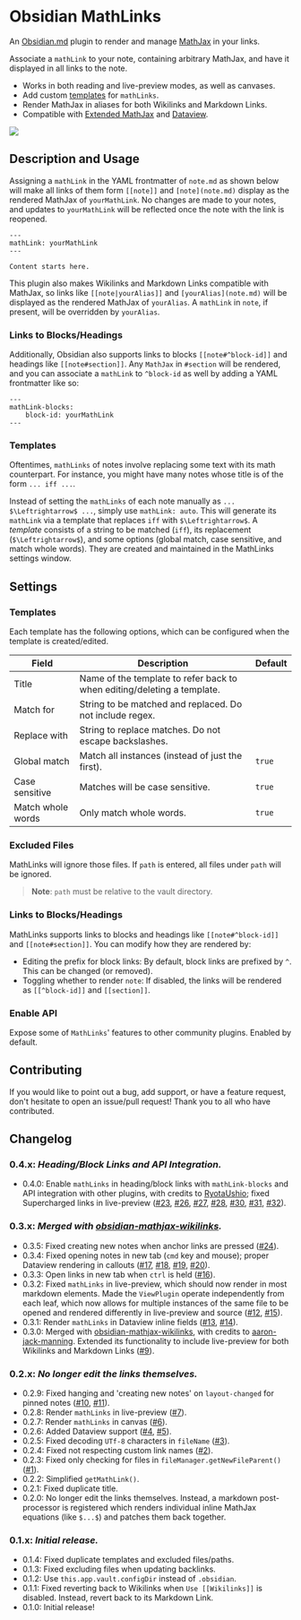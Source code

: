 # Obsidian MathLinks

An [Obsidian.md](https://obsidian.md) plugin to render and manage [MathJax](https://www.mathjax.org/) in your links.

Associate a `mathLink` to your note, containing arbitrary MathJax, and have it displayed in all links to the note.
* Works in both reading and live-preview modes, as well as canvases.
* Add custom [templates](https://github.com/zhaoshenzhai/obsidian-mathlinks/tree/master#templates) for `mathLinks`.
* Render MathJax in aliases for both Wikilinks and Markdown Links.
* Compatible with [Extended MathJax](https://github.com/xldenis/obsidian-latex) and [Dataview](https://github.com/blacksmithgu/obsidian-dataview).

![](https://raw.githubusercontent.com/zhaoshenzhai/obsidian-mathlinks/master/.github/sample.png)

## Description and Usage

Assigning a `mathLink` in the YAML frontmatter of `note.md` as shown below will make all links of them form `[[note]]` and `[note](note.md)` display as the rendered MathJax of `yourMathLink`. No changes are made to your notes, and updates to `yourMathLink` will be reflected once the note with the link is reopened.

```
---
mathLink: yourMathLink
---

Content starts here.
```

This plugin also makes Wikilinks and Markdown Links compatible with MathJax, so links like `[[note|yourAlias]]` and `[yourAlias](note.md)` will be displayed as the rendered MathJax of `yourAlias`. A `mathLink` in `note`, if present, will be overridden by `yourAlias`.

### Links to Blocks/Headings
Additionally, Obsidian also supports links to blocks `[[note#^block-id]]` and headings like `[[note#section]]`. Any `MathJax` in `#section` will be rendered, and you can associate a `mathLink` to `^block-id` as well by adding a YAML frontmatter like so:

```
---
mathLink-blocks:
    block-id: yourMathLink
---
```

### Templates
Oftentimes, `mathLinks` of notes involve replacing some text with its math counterpart. For instance, you might have many notes whose title is of the form `... iff ...`.

Instead of setting the `mathLinks` of each note manually as `... $\Leftrightarrow$ ...`, simply use `mathLink: auto`. This will generate its `mathLink` via a template that replaces `iff` with `$\Leftrightarrow$`. A _template_ consists of a string to be matched (`iff`), its replacement (`$\Leftrightarrow$`), and some options (global match, case sensitive, and match whole words). They are created and maintained in the MathLinks settings window.

## Settings
### Templates
Each template has the following options, which can be configured when the template is created/edited.

| Field | Description | Default |
| ----- | ----------- | ------- |
| Title | Name of the template to refer back to when editing/deleting a template. |  |
| Match for | String to be matched and replaced. Do not include regex. |  |
| Replace with | String to replace matches. Do not escape backslashes. |  |
| Global match | Match all instances (instead of just the first). | `true` |
| Case sensitive | Matches will be case sensitive. | `true` |
| Match whole words | Only match whole words. | `true` |

### Excluded Files
MathLinks will ignore those files. If `path` is entered, all files under `path` will be ignored.
> **Note**:
> `path` must be relative to the vault directory.

### Links to Blocks/Headings
MathLinks supports links to blocks and headings like `[[note#^block-id]]` and `[[note#section]]`. You can modify how they are rendered by:
* Editing the prefix for block links: By default, block links are prefixed by `^`. This can be changed (or removed).
* Toggling whether to render `note`: If disabled, the links will be rendered as `[[^block-id]]` and `[[section]]`.

### Enable API
Expose some of `MathLinks`' features to other community plugins. Enabled by default.

## Contributing
If you would like to point out a bug, add support, or have a feature request, don't hesitate to open an issue/pull request! Thank you to all who have contributed.

## Changelog
### 0.4.x: _Heading/Block Links and API Integration._
* 0.4.0: Enable `mathLinks` in heading/block links with `mathLink-blocks` and API integration with other plugins, with credits to [RyotaUshio](https://github.com/RyotaUshio); fixed Supercharged links in live-preview ([#23](https://github.com/zhaoshenzhai/obsidian-mathlinks/issues/23), [#26](https://github.com/zhaoshenzhai/obsidian-mathlinks/pull/26), [#27](https://github.com/zhaoshenzhai/obsidian-mathlinks/pull/27), [#28](https://github.com/zhaoshenzhai/obsidian-mathlinks/discussions/28), [#30](https://github.com/zhaoshenzhai/obsidian-mathlinks/pull/30), [#31](https://github.com/zhaoshenzhai/obsidian-mathlinks/issues/31), [#32](https://github.com/zhaoshenzhai/obsidian-mathlinks/pull/32)).
### 0.3.x: _Merged with [obsidian-mathjax-wikilinks](https://github.com/aaron-jack-manning/obsidian-mathjax-wikilinks)._
* 0.3.5: Fixed creating new notes when anchor links are pressed ([#24](https://github.com/zhaoshenzhai/obsidian-mathlinks/issues/24)).
* 0.3.4: Fixed opening notes in new tab (`cmd` key and mouse); proper Dataview rendering in callouts ([#17](https://github.com/zhaoshenzhai/obsidian-mathlinks/issues/17), [#18](https://github.com/zhaoshenzhai/obsidian-mathlinks/pull/18), [#19](https://github.com/zhaoshenzhai/obsidian-mathlinks/pull/19), [#20](https://github.com/zhaoshenzhai/obsidian-mathlinks/issues/20)).
* 0.3.3: Open links in new tab when `ctrl` is held ([#16](https://github.com/zhaoshenzhai/obsidian-mathlinks/issues/16)).
* 0.3.2: Fixed `mathLinks` in live-preview, which should now render in most markdown elements. Made the `ViewPlugin` operate independently from each leaf, which now allows for multiple instances of the same file to be opened and rendered differently in live-preview and source ([#12](https://github.com/zhaoshenzhai/obsidian-mathlinks/issues/12), [#15](https://github.com/zhaoshenzhai/obsidian-mathlinks/pull/15)).
* 0.3.1: Render `mathLinks` in Dataview inline fields ([#13](https://github.com/zhaoshenzhai/obsidian-mathlinks/issues/13), [#14](https://github.com/zhaoshenzhai/obsidian-mathlinks/pull/14)).
* 0.3.0: Merged with [obsidian-mathjax-wikilinks](https://github.com/aaron-jack-manning/obsidian-mathjax-wikilinks), with credits to [aaron-jack-manning](https://github.com/aaron-jack-manning). Extended its functionality to include live-preview for both Wikilinks and Markdown Links ([#9](https://github.com/zhaoshenzhai/obsidian-mathlinks/pull/9)).
### 0.2.x: _No longer edit the links themselves._
* 0.2.9: Fixed hanging and 'creating new notes' on `layout-changed` for pinned notes ([#10](https://github.com/zhaoshenzhai/obsidian-mathlinks/issues/10), [#11](https://github.com/zhaoshenzhai/obsidian-mathlinks/pull/11)).
* 0.2.8: Render `mathLinks` in live-preview ([#7](https://github.com/zhaoshenzhai/obsidian-mathlinks/issues/7)).
* 0.2.7: Render `mathLinks` in canvas ([#6](https://github.com/zhaoshenzhai/obsidian-mathlinks/issues/6)).
* 0.2.6: Added Dataview support ([#4](https://github.com/zhaoshenzhai/obsidian-mathlinks/issues/4), [#5](https://github.com/zhaoshenzhai/obsidian-mathlinks/pull/5)).
* 0.2.5: Fixed decoding `UTf-8` characters in `fileName` ([#3](https://github.com/zhaoshenzhai/obsidian-mathlinks/issues/3)).
* 0.2.4: Fixed not respecting custom link names ([#2](https://github.com/zhaoshenzhai/obsidian-mathlinks/issues/2)).
* 0.2.3: Fixed only checking for files in `fileManager.getNewFileParent()` ([#1](https://github.com/zhaoshenzhai/obsidian-mathlinks/issues/1)).
* 0.2.2: Simplified `getMathLink()`.
* 0.2.1: Fixed duplicate title.
* 0.2.0: No longer edit the links themselves. Instead, a markdown post-processor is registered which renders individual inline MathJax equations (like `$...$`) and patches them back together.
### 0.1.x: _Initial release._
* 0.1.4: Fixed duplicate templates and excluded files/paths.
* 0.1.3: Fixed excluding files when updating backlinks.
* 0.1.2: Use `this.app.vault.configDir` instead of `.obsidian`.
* 0.1.1: Fixed reverting back to Wikilinks when `Use [[Wikilinks]]` is disabled. Instead, revert back to its Markdown Link.
* 0.1.0: Initial release!
